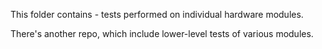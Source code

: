 This folder contains
    - tests performed on individual hardware modules.

There's another repo, which include lower-level tests of various modules.